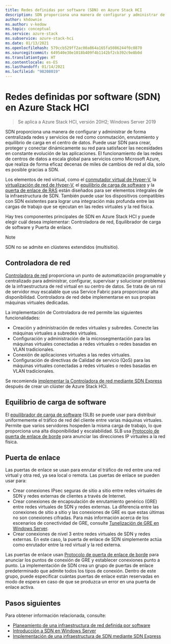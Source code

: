 ```yaml
---
title: Redes definidas por software (SDN) en Azure Stack HCI
description: SDN proporciona una manera de configurar y administrar de forma centralizada redes y servicios de red como conmutación, enrutamiento y equilibrio de carga en el centro de datos.
author: khdownie
ms.author: v-kedow
ms.topic: conceptual
ms.service: azure-stack
ms.subservice: azure-stack-hci
ms.date: 01/13/2021
ms.openlocfilehash: 579ccb529ff2ac00a864a165fa5086244f0c0870
ms.sourcegitcommit: 649540e30e1018b409f4b1142bf2cb392c9e8b0d
ms.translationtype: HT
ms.contentlocale: es-ES
ms.lasthandoff: 01/14/2021
ms.locfileid: "98208019"
---
```

# <a name="software-defined-networking-sdn-in-azure-stack-hci"></a>Redes definidas por software (SDN) en Azure Stack HCI

> Se aplica a Azure Stack HCI, versión 20H2; Windows Server 2019

SDN proporciona una manera de configurar y administrar de forma centralizada redes y servicios de red como conmutación, enrutamiento y equilibrio de carga en el centro de datos. Puede usar SDN para crear, proteger y conectar dinámicamente su red para satisfacer las necesidades en constante evolución de las aplicaciones. El funcionamiento de las redes de centros de datos a escala global para servicios como Microsoft Azure, que realiza de forma eficaz decenas de miles de cambios de red al día, solo es posible gracias a SDN.

Los elementos de red virtual, como el [conmutador virtual de Hyper-V](/windows-server/virtualization/hyper-v-virtual-switch/hyper-v-virtual-switch), la [virtualización de red de Hyper-V](/windows-server/networking/sdn/technologies/hyper-v-network-virtualization/hyper-v-network-virtualization), el [equilibrio de carga de software](/windows-server/networking/sdn/technologies/network-function-virtualization/software-load-balancing-for-sdn) y la [puerta de enlace de RAS](/windows-server/networking/sdn/technologies/network-function-virtualization/ras-gateway-for-sdn) están diseñados para ser elementos integrales de la infraestructura de SDN. También puede usar los dispositivos compatibles con SDN existentes para lograr una integración más profunda entre las cargas de trabajo que se ejecutan en las redes virtuales y la red física.

Hay tres componentes principales de SDN en Azure Stack HCI y puede elegir cuál desea implementar: Controladora de red, Equilibrador de carga de software y Puerta de enlace.

   > [!NOTE]
   > SDN no se admite en clústeres extendidos (multisitio).

## <a name="network-controller"></a>Controladora de red

[Controladora de red](/windows-server/networking/sdn/technologies/Software-Defined-Networking-Technologies#network-controller) proporciona un punto de automatización programable y centralizado para administrar, configurar, supervisar y solucionar problemas de la infraestructura de red virtual en su centro de datos. Se trata de un rol de servidor muy escalable que usa Service Fabric para proporcionar alta disponibilidad. Controladora de red debe implementarse en sus propias máquinas virtuales dedicadas.

La implementación de Controladora de red permite las siguientes funcionalidades:

- Creación y administración de redes virtuales y subredes. Conecte las máquinas virtuales a subredes virtuales.
- Configuración y administración de la microsegmentación para las máquinas virtuales conectadas a redes virtuales o redes basadas en VLAN tradicionales.
- Conexión de aplicaciones virtuales a las redes virtuales.
- Configuración de directivas de Calidad de servicio (QoS) para las máquinas virtuales conectadas a redes virtuales o redes basadas en VLAN tradicionales.

Se recomienda [implementar la Controladora de red mediante SDN Express](../deploy/sdn-express.md) después de crear un clúster de Azure Stack HCI.

## <a name="software-load-balancing"></a>Equilibrio de carga de software

El [equilibrador de carga de software](software-load-balancer.md) (SLB) se puede usar para distribuir uniformemente el tráfico de red del cliente entre varias máquinas virtuales. Permite que varios servidores hospeden la misma carga de trabajo, lo que proporciona una alta disponibilidad y escalabilidad. SLB usa [Protocolo de puerta de enlace de borde](/windows-server/remote/remote-access/bgp/border-gateway-protocol-bgp) para anunciar las direcciones IP virtuales a la red física.

## <a name="gateway"></a>Puerta de enlace

Las puertas de enlace se usan para enrutar el tráfico de red entre una red virtual y otra red, ya sea local o remota. Las puertas de enlace se pueden usar para:

- Crear conexiones IPsec seguras de sitio a sitio entre redes virtuales de SDN y redes externas de clientes a través de Internet.
- Crear conexiones de encapsulación de enrutamiento genérico (GRE) entre redes virtuales de SDN y redes externas. La diferencia entre las conexiones de sitio a sitio y las conexiones de GRE es que estas últimas no son conexiones cifradas. Para más información acerca de los escenarios de conectividad de GRE, consulte [Tunelización de GRE en Windows Server](/windows-server/remote/remote-access/ras-gateway/gre-tunneling-windows-server).
- Crear conexiones de nivel 3 entre redes virtuales de SDN y redes externas. En este caso, la puerta de enlace de SDN simplemente actúa como enrutador entre la red virtual y la red externa.

Las puertas de enlace usan [Protocolo de puerta de enlace de borde](/windows-server/remote/remote-access/bgp/border-gateway-protocol-bgp) para anunciar los puntos de conexión de GRE y establecer conexiones punto a punto. La implementación de SDN crea un grupo de puertas de enlace predeterminado que admite todos los tipos de conexión. Dentro de este grupo, puede especificar cuántas puertas de enlace están reservadas en modo de espera en caso de que se produzca un error en una puerta de enlace activa.

## <a name="next-steps"></a>Pasos siguientes

Para obtener información relacionada, consulte:

- [Planeamiento de una infraestructura de red definida por software](plan-software-defined-networking-infrastructure.md)
- [Introducción a SDN en Windows Server](/windows-server/networking/sdn/software-defined-networking)
- [Implementación de una infraestructura de SDN mediante SDN Express](../deploy/sdn-express.md)
